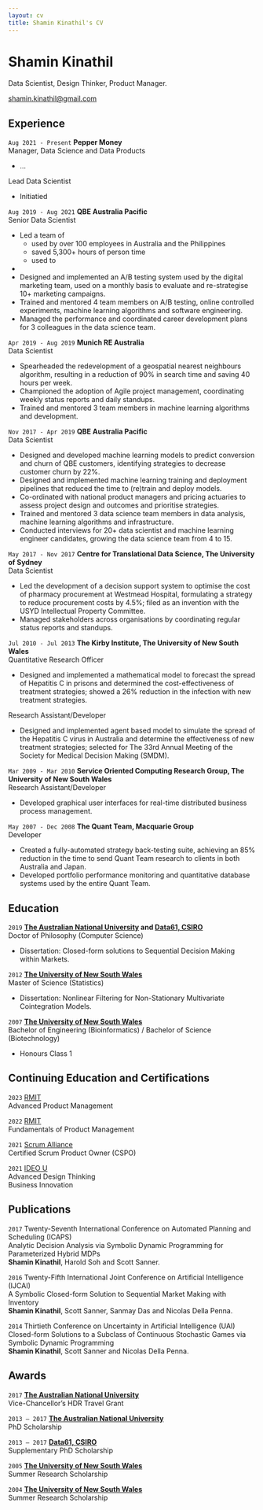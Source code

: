 ```yaml
---
layout: cv
title: Shamin Kinathil's CV
---
```

# Shamin Kinathil
Data Scientist, Design Thinker, Product Manager.

<div id="webaddress">
<a href="shamin.kinathil@gmail.com">shamin.kinathil@gmail.com</a>
</div>


## Experience

`Aug 2021 - Present` __Pepper Money__<br>
Manager, Data Science and Data Products

- ...

Lead Data Scientist

- Initiatied 

`Aug 2019 - Aug 2021` __QBE Australia Pacific__<br>
Senior Data Scientist

- Led a team of 
  - used by over 100 employees in Australia and the Philippines
  - saved 5,300+ hours of person time
  - used to 
- 
- Designed and implemented an A/B testing system used by the digital marketing team, used on a monthly basis to evaluate and re-strategise 10+ marketing campaigns.
- Trained and mentored 4 team members on A/B testing, online controlled experiments, machine learning algorithms and software engineering.
- Managed the performance and coordinated career development plans for 3 colleagues in the data science team.

`Apr 2019 - Aug 2019` __Munich RE Australia__<br>
Data Scientist

- Spearheaded the redevelopment of a geospatial nearest neighbours algorithm, resulting in a reduction of 90% in search time and saving 40 hours per week. 
- Championed the adoption of Agile project management, coordinating weekly status reports and daily standups.
- Trained and mentored 3 team members in machine learning algorithms and development.
  
`Nov 2017 - Apr 2019` __QBE Australia Pacific__<br>
Data Scientist

- Designed and developed machine learning models to predict conversion and churn of QBE customers, identifying strategies to decrease customer churn by 22%. 
- Designed and implemented machine learning training and deployment pipelines that reduced the time to (re)train and deploy models.
- Co-ordinated with national product managers and pricing actuaries to assess project design and outcomes and prioritise strategies.
- Trained and mentored 3 data science team members in data analysis, machine learning algorithms and infrastructure.
- Conducted interviews for 20+ data scientist and machine learning engineer candidates, growing the data science team from 4 to 15.

`May 2017 - Nov 2017` __Centre for Translational Data Science, The University of Sydney__<br>
Data Scientist

- Led the development of a decision support system to optimise the cost of pharmacy procurement at Westmead Hospital, formulating a strategy to reduce procurement costs by 4.5%; filed as an invention with the USYD Intellectual Property Committee.
- Managed stakeholders across organisations by coordinating regular status reports and standups.

`Jul 2010 - Jul 2013` __The Kirby Institute, The University of New South Wales__<br>
Quantitative Research Officer

- Designed and implemented a mathematical model to forecast the spread of Hepatitis C in prisons and determined the cost-effectiveness of treatment strategies; showed a 26% reduction in the infection with new treatment strategies.

Research Assistant/Developer

- Designed and implemented agent based model to simulate the spread of the Hepatitis C virus in Australia and determine the effectiveness of new treatment strategies; selected for The 33rd Annual Meeting of the Society for Medical Decision Making (SMDM).

`Mar 2009 - Mar 2010` __Service Oriented Computing Research Group, The University of New South Wales__<br>
Research Assistant/Developer

- Developed graphical user interfaces for real-time distributed business process management.

`May 2007 - Dec 2008` __The Quant Team, Macquarie Group__<br>
Developer

- Created a fully-automated strategy back-testing suite, achieving an 85% reduction in the time to send Quant Team research to clients in both Australia and Japan.
- Developed portfolio performance monitoring and quantitative database systems used by the entire Quant Team.


## Education

`2019`
__[The Australian National University] and [Data61, CSIRO]__<br>
Doctor of Philosophy (Computer Science)

- Dissertation: Closed-form solutions to Sequential Decision Making within Markets.

`2012`
__[The University of New South Wales]__<br>
Master of Science (Statistics)

- Dissertation: Nonlinear Filtering for Non-Stationary Multivariate Cointegration Models.

`2007`
__[The University of New South Wales]__<br>
Bachelor of Engineering (Bioinformatics) / Bachelor of Science (Biotechnology)

- Honours Class 1

## Continuing Education and Certifications

`2023` [RMIT]<br>
Advanced Product Management

`2022` [RMIT]<br>
Fundamentals of Product Management

`2021` [Scrum Alliance]<br>
Certified Scrum Product Owner (CSPO)

`2021` [IDEO U]<br>
Advanced Design Thinking<br>
Business Innovation



## Publications

 `2017` Twenty-Seventh International Conference on Automated Planning and Scheduling (ICAPS)<br>
Analytic Decision Analysis via Symbolic Dynamic Programming for Parameterized Hybrid MDPs<br>
__Shamin Kinathil__, Harold Soh and Scott Sanner.<br>
<!-- Twenty-Seventh International Conference on Automated Planning and Scheduling, ICAPS 2017. -->
 
`2016` Twenty-Fifth International Joint Conference on Artificial Intelligence (IJCAI)<br>
A Symbolic Closed-form Solution to Sequential Market Making with Inventory<br>
__Shamin Kinathil__, Scott Sanner, Sanmay Das and Nicolas Della Penna.<br>
<!-- Twenty-Fifth International Joint Conference on Artificial Intelligence, IJCAI 2016. -->

`2014` Thirtieth Conference on Uncertainty in Artificial Intelligence (UAI)<br>
Closed-form Solutions to a Subclass of Continuous Stochastic Games via Symbolic Dynamic Programming<br>
__Shamin Kinathil__, Scott Sanner and Nicolas Della Penna.<br>
<!-- Thirtieth Conference on Uncertainty in Artificial Intelligence, UAI 2014. -->


## Awards

`2017` __[The Australian National University]__<br>
Vice-Chancellor’s HDR Travel Grant
 
`2013 – 2017` __[The Australian National University]__<br>
PhD Scholarship
 
`2013 – 2017` __[Data61, CSIRO]__<br>
Supplementary PhD Scholarship
 
`2005` __[The University of New South Wales]__<br>
Summer Research Scholarship
 
`2004` __[The University of New South Wales]__<br>
Summer Research Scholarship
 
[The Australian National University]: https://anu.edu.au/
[Data61, CSIRO]: https://data61.csiro.au/
[The University of New South Wales]: https://www.unsw.edu.au/
[RMIT]: https://www.rmit.edu.au/
[Scrum Alliance]: https://www.scrumalliance.org/
[IDEO U]: https://www.ideou.com/

[PLOS One]: https://journals.plos.org/plosone/article?id=10.1371/journal.pone.0245896

<!-- ### Footer

Last updated: May 2013 -->


